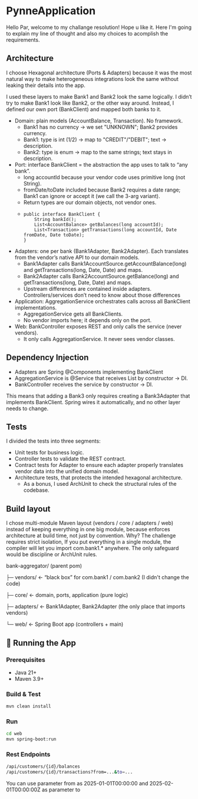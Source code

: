 # PynneApplication

Hello Par, welcome to my challange resolution! Hope u like it.
Here I'm going to explain my line of thought and also my choices to acomplish the requirements.

## Architecture

I choose Hexagonal architecture (Ports & Adapters) because it was the most natural way to make heterogeneous integrations look the same without leaking their details into the app.

I used these layers to make Bank1 and Bank2 look the same logically. I didn’t try to make Bank1 look like Bank2, or the other way around. Instead, I defined our own port (BankClient) and mapped both banks to it.

* Domain: plain models (AccountBalance, Transaction). No framework.
  - Bank1 has no currency → we set "UNKNOWN"; Bank2 provides currency.
  - Bank1: type is int (1/2) → map to "CREDIT"/"DEBIT"; text → description.
  - Bank2: type is enum → map to the same strings; text stays in description.
* Port: interface BankClient = the abstraction the app uses to talk to “any bank”.
  - long accountId because your vendor code uses primitive long (not String).
  - fromDate/toDate included because Bank2 requires a date range; Bank1 can ignore or accept it (we call the 3-arg variant).
  - Return types are our domain objects, not vendor ones.
  - ```
    public interface BankClient {
        String bankId();
        List<AccountBalance> getBalances(long accountId); 
        List<Transaction> getTransactions(long accountId, Date fromDate, Date toDate);
    }
* Adapters: one per bank (Bank1Adapter, Bank2Adapter). Each translates from the vendor’s native API to our domain models.
    - Bank1Adapter calls Bank1AccountSource.getAccountBalance(long) and getTransactions(long, Date, Date) and maps.
    - Bank2Adapter calls Bank2AccountSource.getBalance(long) and getTransactions(long, Date, Date) and maps.
    - Upstream differences are contained inside adapters.
Controllers/services don’t need to know about those differences
* Application: AggregationService orchestrates calls across all BankClient implementations.
    - AggregationService gets all BankClients.
    - No vendor imports here; it depends only on the port.
* Web: BankController exposes REST and only calls the service (never vendors).
    - It only calls AggregationService. It never sees vendor classes.


## Dependency Injection
* Adapters are Spring @Components implementing BankClient
* AggregationService is @Service that receives List<BankClient> by constructor → DI.
* BankController receives the service by constructor → DI.

This means that adding a Bank3 only requires creating a Bank3Adapter that implements BankClient. Spring wires it automatically, and no other layer needs to change.

## Tests

I divided the tests into three segments:

* Unit tests for business logic.
* Controller tests to validate the REST contract.
* Contract tests for Adapter to ensure each adapter properly translates vendor data into the unified domain model.
* Architecture tests, that protects the intended hexagonal architecture.
  - As a bonus, I used ArchUnit to check the structural rules of the codebase.

## Build layout

I chose multi-module Maven layout (vendors / core / adapters / web) instead of keeping everything in one big module, because enforces architecture at build time, not just by convention.
Why? The challenge requires strict isolation, If you put everything in a single module, the compiler will let you import com.bank1.* anywhere. The only safeguard would be discipline or ArchUnit rules.

bank-aggregator/ (parent pom)

├─ vendors/   ← “black box” for com.bank1 / com.bank2 (I didn't change the code)

├─ core/      ← domain, ports, application (pure logic)

├─ adapters/  ← Bank1Adapter, Bank2Adapter (the only place that imports vendors)

└─ web/       ← Spring Boot app (controllers + main)


## 🚀 Running the App

### Prerequisites
- Java 21+
- Maven 3.9+

### Build & Test
```bash
mvn clean install
```

### Run
```bash
cd web
mvn spring-boot:run
```

### Rest Endpoints
```bash
/api/customers/{id}/balances
/api/customers/{id}/transactions?from=...&to=...
```
You can use parameter from as 2025-01-01T00:00:00 and 2025-02-01T00:00:00Z as parameter to